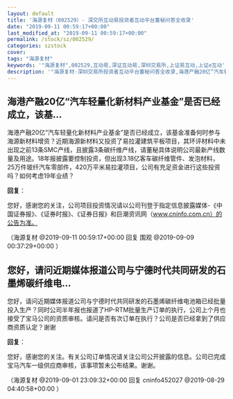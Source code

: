 ```yaml
---
layout: default
title: '海源复材（002529）- 深交所互动易投资者互动平台董秘问答全收录'
date: "2019-09-11 00:59:17+00:00"
last_modified_at: "2019-09-11 00:59:17+00:00"
permalink: /stock/sz/002529/
categories: szstock
cover: 
tags: "海源复材"
keywords: '"海源复材",002529,互动易,深证互动易,深圳交易所,上证易互动,上证e互动'
description: '"海源复材-深圳交易所投资者互动平台董秘问答全收录,海港产融20亿“汽车轻量化新材料产业基金”是否已经成立，该基金准备何时参与海源新材料增资？近期海源新材料又投资了易拉灌建筑平板项目，其环评材料中未出现之前13条SMC产线，且披露3条碳纤维产线，请董秘具体说明公司最新产线数量及用途。18年报披露要控制投资，但出现3.18亿客车碳纤维管件、发泡材料，25万件玻纤汽车零部件，420万平米易拉灌项目，公司有充足资金进行这些投资吗？如何考虑19年业绩？"'
---
```


## 海港产融20亿“汽车轻量化新材料产业基金”是否已经成立，该基...

海港产融20亿“汽车轻量化新材料产业基金”是否已经成立，该基金准备何时参与海源新材料增资？近期海源新材料又投资了易拉灌建筑平板项目，其环评材料中未出现之前13条SMC产线，且披露3条碳纤维产线，请董秘具体说明公司最新产线数量及用途。18年报披露要控制投资，但出现3.18亿客车碳纤维管件、发泡材料，25万件玻纤汽车零部件，420万平米易拉灌项目，公司有充足资金进行这些投资吗？如何考虑19年业绩？

**回复**：

您好，感谢您的关注，公司项目投资情况请以公司刊登于指定信息披露媒体-《中国证券报》、《证券时报》、《证券日报》和巨潮资讯网（www.cninfo.com.cn）的公告为准。 

（海源复材  @2019-09-11 00:59:17+00:00 回复 围观  @2019-09-09 00:37:29+00:00 ）

## 您好，请问近期媒体报道公司与宁德时代共同研发的石墨烯碳纤维电...

您好，请问近期媒体报道公司与宁德时代共同研发的石墨烯碳纤维电池箱已经批量投入生产？同时公司半年报也报道了HP-RTM批量生产订单的执行，公司上个月也接受了宝马公司的资质审核。请问是否有次订单在执行？公司是否已经拿到了供应商资质认定？谢谢

**回复**：

您好，感谢您的关注。有关公司订单情况请关注公司公开披露的信息。公司已完成宝马汽车一级供应商审核，该事项暂未公布结果。谢谢。 

（海源复材  @2019-09-01 23:09:32+00:00 回复 cninfo452027  @2019-08-29 04:40:58+00:00 ）

